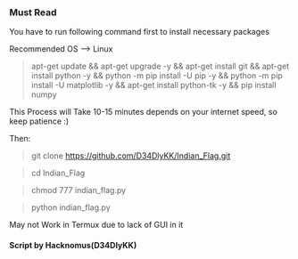 ### Must Read

You have to run following command first to install necessary packages

Recommended OS --> Linux

> apt-get update && apt-get upgrade -y && apt-get install git && apt-get install python -y && python -m pip install -U pip -y && python -m pip install -U matplotlib -y && apt-get install python-tk -y && pip install numpy

This Process will Take 10-15 minutes depends on your internet speed, so keep patience :)

Then:

> git clone https://github.com/D34DlyKK/Indian_Flag.git

> cd Indian_Flag

> chmod 777 indian_flag.py

> python indian_flag.py

May not Work in Termux due to lack of GUI in it

#### Script by Hacknomus(D34DlyKK)
